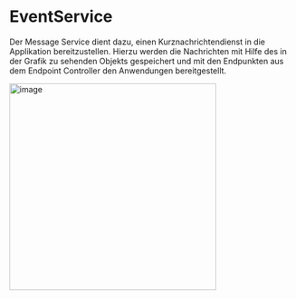 # EventService

Der Message Service dient dazu, einen Kurznachrichtendienst in die Applikation bereitzustellen. Hierzu werden die Nachrichten mit Hilfe des in der Grafik zu sehenden Objekts gespeichert und mit den Endpunkten aus dem Endpoint Controller den Anwendungen bereitgestellt.

<img width="365" alt="image" src="https://user-images.githubusercontent.com/64502682/221130229-e3c9098e-0221-422b-9855-984b0e588587.png">

